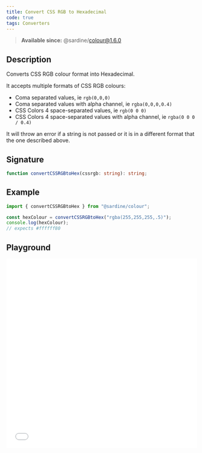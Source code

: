 ```yaml
---
title: Convert CSS RGB to Hexadecimal
code: true
tags: Converters
---
```


> **Available since:** @sardine/colour@1.6.0

## Description

Converts CSS RGB colour format into Hexadecimal.

It accepts multiple formats of CSS RGB colours:

- Coma separated values, ie `rgb(0,0,0)`
- Coma separated values with alpha channel, ie `rgba(0,0,0,0.4)`
- CSS Colors 4 space-separated values, ie `rgb(0 0 0)`
- CSS Colors 4 space-separated values with alpha channel, ie `rgba(0 0 0 / 0.4)`

It will throw an error if a string is not passed or it is in a different format that the one described above.

## Signature

```typescript
function convertCSSRGBtoHex(cssrgb: string): string;
```

## Example

```javascript
import { convertCSSRGBtoHex } from "@sardine/colour";

const hexColour = convertCSSRGBtoHex("rgba(255,255,255,.5)");
console.log(hexColour);
// expects #ffffff80
```

## Playground

<iframe src="/playground/convertCSSRGBtoHex" title="convertCSSRGBtoHex" width="100%" height="500px" style="border:0; overflow:hidden;" sandbox="allow-scripts allow-same-origin"></iframe>
